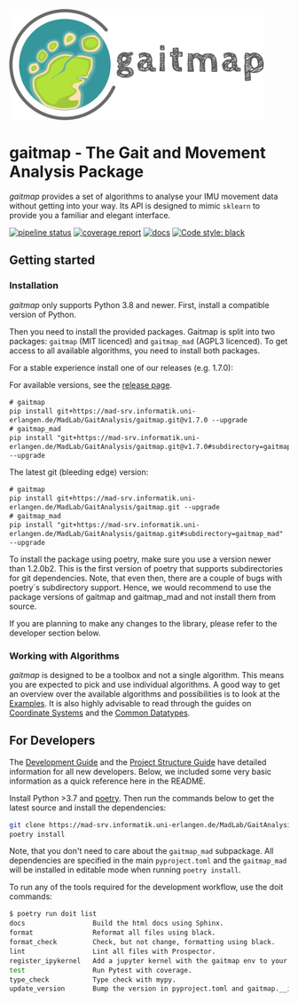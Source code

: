 <img src="./docs/_static/logo/gaitmap_logo_with_text.png" height="200">

# gaitmap - The Gait and Movement Analysis Package

*gaitmap* provides a set of algorithms to analyse your IMU movement data without getting into your way.
Its API is designed to mimic `sklearn` to provide you a familiar and elegant interface.


[![pipeline status](https://mad-srv.informatik.uni-erlangen.de/MadLab/GaitAnalysis/gaitmap/badges/master/pipeline.svg)](https://mad-srv.informatik.uni-erlangen.de/MadLab/GaitAnalysis/gaitmap/-/commits/master)
[![coverage report](https://mad-srv.informatik.uni-erlangen.de/MadLab/GaitAnalysis/gaitmap/badges/master/coverage.svg)](https://mad-srv.informatik.uni-erlangen.de/MadLab/GaitAnalysis/gaitmap/-/commits/master)
[![docs](https://img.shields.io/badge/docs-online-green.svg)](http://MadLab.mad-pages.informatik.uni-erlangen.de/GaitAnalysis/gaitmap/README.html)
[![Code style: black](https://img.shields.io/badge/code%20style-black-000000.svg)](https://github.com/psf/black)

## Getting started

### Installation

*gaitmap* only supports Python 3.8 and newer.
First, install a compatible version of Python.

Then you need to install the provided packages.
Gaitmap is split into two packages: `gaitmap` (MIT licenced) and `gaitmap_mad` (AGPL3 licenced).
To get access to all available algorithms, you need to install both packages.

For a stable experience install one of our releases (e.g. 1.7.0):

For available versions, see the [release page](https://mad-srv.informatik.uni-erlangen.de/MadLab/GaitAnalysis/gaitmap/-/releases).
```
# gaitmap
pip install git+https://mad-srv.informatik.uni-erlangen.de/MadLab/GaitAnalysis/gaitmap.git@v1.7.0 --upgrade
# gaitmap_mad
pip install "git+https://mad-srv.informatik.uni-erlangen.de/MadLab/GaitAnalysis/gaitmap.git@v1.7.0#subdirectory=gaitmap_mad" --upgrade
```

The latest git (bleeding edge) version:
```
# gaitmap
pip install git+https://mad-srv.informatik.uni-erlangen.de/MadLab/GaitAnalysis/gaitmap.git --upgrade
# gaitmap_mad
pip install "git+https://mad-srv.informatik.uni-erlangen.de/MadLab/GaitAnalysis/gaitmap.git#subdirectory=gaitmap_mad" --upgrade
```

To install the package using poetry, make sure you use a version newer than 1.2.0b2.
This is the first version of poetry that supports subdirectories for git dependencies.
Note, that even then, there are a couple of bugs with poetry`s subdirectory support.
Hence, we would recommend to use the package versions of gaitmap and gaitmap_mad and not install them from source.

If you are planning to make any changes to the library, please refer to the developer section below.

### Working with Algorithms

*gaitmap* is designed to be a toolbox and not a single algorithm.
This means you are expected to pick and use individual algorithms.
A good way to get an overview over the available algorithms and possibilities is to look at the
[Examples](http://madlab.mad-pages.informatik.uni-erlangen.de/GaitAnalysis/gaitmap/auto_examples/index.html).
It is also highly advisable to read through the guides on
[Coordinate Systems](http://madlab.mad-pages.informatik.uni-erlangen.de/GaitAnalysis/gaitmap/source/user_guide/coordinate_systems.html)
and the
[Common Datatypes](http://madlab.mad-pages.informatik.uni-erlangen.de/GaitAnalysis/gaitmap/source/user_guide/datatypes.html).

## For Developers

The [Development Guide](http://madlab.mad-pages.informatik.uni-erlangen.de/GaitAnalysis/gaitmap/source/development/development_guide.html)
and the
[Project Structure Guide](http://madlab.mad-pages.informatik.uni-erlangen.de/GaitAnalysis/gaitmap/source/development/project_structure.html)
have detailed information for all new developers.
Below, we included some very basic information as a quick reference here in the README.

Install Python >3.7 and [poetry](https://python-poetry.org).
Then run the commands below to get the latest source and install the dependencies:

```bash
git clone https://mad-srv.informatik.uni-erlangen.de/MadLab/GaitAnalysis/gaitmap.git
poetry install
```

Note, that you don't need to care about the `gaitmap_mad` subpackage.
All dependencies are specified in the main `pyproject.toml` and the `gaitmap_mad` will be installed in editable mode
when running `poetry install`.

To run any of the tools required for the development workflow, use the doit commands:

```bash
$ poetry run doit list
docs                 Build the html docs using Sphinx.
format               Reformat all files using black.
format_check         Check, but not change, formatting using black.
lint                 Lint all files with Prospector.
register_ipykernel   Add a jupyter kernel with the gaitmap env to your local install.
test                 Run Pytest with coverage.
type_check           Type check with mypy.
update_version       Bump the version in pyproject.toml and gaitmap.__init__ .
```
